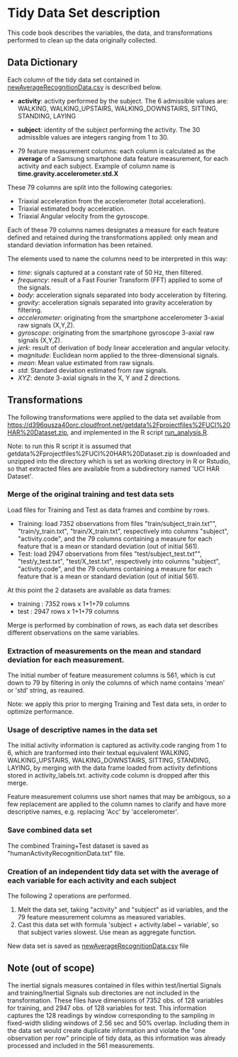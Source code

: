 # Tidy Data Set description

This code book describes the variables, the data, and transformations  performed to clean up the data originally collected.

## Data Dictionary

Each column of the tidy data set contained in [newAverageRecognitionData.csv](https://github.com/rljc/SamSungDataClean/blob/master/newAverageRecognitionData.csv) is described below.

- **activity**: activity performed by the subject. The 6 admissible values are:
WALKING, WALKING_UPSTAIRS, WALKING_DOWNSTAIRS, SITTING, STANDING, LAYING

- **subject**: identity of the subject performing the activity. The 30 admissible values are integers ranging from 1 to 30.

- 79 feature measurement columns: each column is calculated as the **average** of a Samsung smartphone data feature measurement, for each activity and each subject. Example of column name is **time.gravity.accelerometer.std.X**

These 79 columns are split into the following categories:

- Triaxial acceleration from the accelerometer (total acceleration).
- Triaxial estimated body acceleration.
- Triaxial Angular velocity from the gyroscope. 

Each of these 79 columns names designates a measure for each feature defined and retained during the transformations applied: only mean and standard deviation information has been retained.

The elements used to name the columns need to be interpreted in this way:
- *time*: signals captured at a constant rate of 50 Hz, then filtered.
- *frequency*: result of a Fast Fourier Transform (FFT) applied to some of the signals.
- *body*: acceleration signals separated into body acceleration by filtering.
- *gravity*: acceleration signals separated into gravity acceleration by filtering.
- *accelerometer*: originating from the smartphone accelerometer 3-axial raw signals (X,Y,Z).
- *gyroscope*: originating from the smartphone gyroscope 3-axial raw signals (X,Y,Z).
- *jerk*: result of derivation of body linear acceleration and angular velocity.
- *magnitude*: Euclidean norm applied to the three-dimensional signals.
- *mean*: Mean value estimated from raw signals.
- *std*: Standard deviation estimated from raw signals.
- *XYZ*: denote 3-axial signals in the X, Y and Z directions.

## Transformations

The following transformations were applied to the data set available from https://d396qusza40orc.cloudfront.net/getdata%2Fprojectfiles%2FUCI%20HAR%20Dataset.zip, and implemented in the R script [run_analysis.R](https://github.com/rljc/SamSungDataClean/blob/master/run_analysis.R).

Note: to run this R script it is assumed that getdata%2Fprojectfiles%2FUCI%20HAR%20Dataset.zip is downloaded and unzipped into the directory which is set as working directory in R or Rstudio, so that extracted files are available from a subdirectory named 'UCI HAR Dataset'.

### Merge of the original training and test data sets

Load files for Training and Test as data frames and combine by rows.

- Training: load 7352 observations from files "train/subject_train.txt"", "train/y_train.txt", "train/X_train.txt", respectively into columns "subject", "activity.code", and the 79 columns 
containing a measure for each feature that is a mean or standard deviation (out of initial 561).
- Test: load 2947 observations from files "test/subject_test.txt"", "test/y_test.txt", "test/X_test.txt", respectively into columns "subject", "activity.code", and the 79 columns 
containing a measure for each feature that is a mean or standard deviation (out of initial 561).


At this point the 2 datasets are available as data frames:
- training :  7352 rows x 1+1+79 columns
- test     :  2947 rows x 1+1+79 columns

Merge is performed by combination of rows, as each data set describes different observations on the same variables.

### Extraction of  measurements on the mean and standard deviation for each measurement. 

The initial number of feature measurement columns is 561, which is cut down to 79 by filtering in only the columns of which name contains 'mean' or 'std' string, as reauired.

Note: we apply this prior to merging Training and Test data sets, in order to optimize performance.

### Usage of descriptive names in the data set

The initial activity information is captured as activity.code ranging from 1 to 6, which are tranformed into their textual equivalent WALKING, WALKING_UPSTAIRS, WALKING_DOWNSTAIRS, SITTING, STANDING, LAYING, by merging with the data frame loaded from activity definitions stored in activity_labels.txt. activity.code column is dropped after this merge.

Feature measurement columns use short names that may be ambigous, so a few replacement are applied to the column names to clarify and have more descriptive names, e.g. replacing 'Acc' by 'accelerometer'.

### Save combined data set

The combined Training+Test dataset is saved as "humanActivityRecognitionData.txt" file.

### Creation of an independent tidy data set with the average of each variable for each activity and each subject

The following 2 operations are performed.

1. Melt the data set, taking "activity" and "subject" as id variables, and the 79 feature measurement columns as  measured variables.
2. Cast this data set with formula 'subject + activity.label ~ variable', so that subject varies slowest. Use mean as aggregate function.

New data set is saved as [newAverageRecognitionData.csv](https://github.com/rljc/SamSungDataClean/blob/master/newAverageRecognitionData.csv) file

## Note (out of scope)

The inertial signals measures contained in files within test/Inertial Signals and training/Inertial Signals sub directories are not included in the transformation. These files have dimensions of 7352 obs. of 128 variables for training, and 2947 obs. of  128 variables for test. This information captures the 128 readings by window corresponding to the sampling in fixed-width sliding windows of 2.56 sec and 50% overlap. Including them in the data set would create duplicate information and violate the "one observation per row" principle of tidy data, as this information was already processed and included in the 561 measurements.
